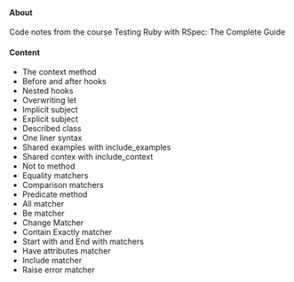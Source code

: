 #### About
Code notes from the course Testing Ruby with RSpec: The Complete Guide

#### Content
- The context method
- Before and after hooks
- Nested hooks
- Overwriting let
- Implicit subject
- Explicit subject
- Described class
- One liner syntax
- Shared examples with include_examples
- Shared contex with include_context
- Not to method
- Equality matchers
- Comparison matchers
- Predicate method
- All matcher
- Be matcher
- Change Matcher
- Contain Exactly matcher
- Start with and End with matchers
- Have attributes matcher
- Include matcher
- Raise error matcher